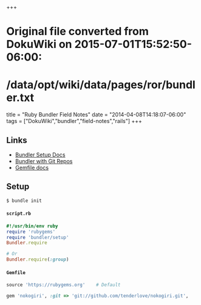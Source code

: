 +++
# Original file converted from DokuWiki on 2015-07-01T15:52:50-06:00:
#    /data/opt/wiki/data/pages/ror/bundler.txt
title = "Ruby Bundler Field Notes"
date  = "2014-04-08T14:18:07-06:00"
tags  = ["DokuWiki","bundler","field-notes","rails"]
+++

## Links
  * [ Bundler Setup Docs](http://bundler.io/v1.6/bundler_setup.html )
  * [ Bundler with Git Repos](http://bundler.io/v1.6/git.html )
  * [ Gemfile docs](http://bundler.io/v1.6/gemfile.html )


## Setup
~~~ bash
$ bundle init
~~~

#### `script.rb`
~~~ ruby
#!/usr/bin/env ruby
require 'rubygems'
require 'bundler/setup'
Bundler.require

# Or
Bundler.require(:group)
~~~


#### `Gemfile`
~~~ ruby
source 'https://rubygems.org'    # Default

gem 'nokogiri', :git => 'git://github.com/tenderlove/nokogiri.git',
~~~
